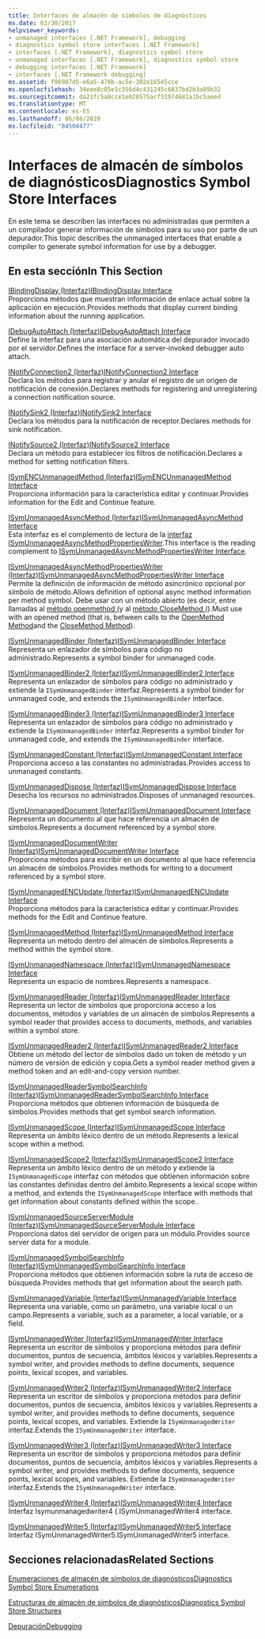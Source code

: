 ```yaml
---
title: Interfaces de almacén de símbolos de diagnósticos
ms.date: 03/30/2017
helpviewer_keywords:
- unmanaged interfaces [.NET Framework], debugging
- diagnostics symbol store interfaces [.NET Framework]
- interfaces [.NET Framework], diagnostics symbol store
- unmanaged interfaces [.NET Framework], diagnostics symbol store
- debugging interfaces [.NET Framework]
- interfaces [.NET Framework debugging]
ms.assetid: f96987d5-e6a5-478b-ac5e-302e16545cce
ms.openlocfilehash: 34eee8c05e1c356d4c431245c6837bd2b3a89b32
ms.sourcegitcommit: da21fc5a8cce1e028575acf31974681a1bc5aeed
ms.translationtype: MT
ms.contentlocale: es-ES
ms.lasthandoff: 06/08/2020
ms.locfileid: "84504477"
---
```

# <a name="diagnostics-symbol-store-interfaces"></a><span data-ttu-id="029f4-102">Interfaces de almacén de símbolos de diagnósticos</span><span class="sxs-lookup"><span data-stu-id="029f4-102">Diagnostics Symbol Store Interfaces</span></span>
<span data-ttu-id="029f4-103">En este tema se describen las interfaces no administradas que permiten a un compilador generar información de símbolos para su uso por parte de un depurador.</span><span class="sxs-lookup"><span data-stu-id="029f4-103">This topic describes the unmanaged interfaces that enable a compiler to generate symbol information for use by a debugger.</span></span>  
  
## <a name="in-this-section"></a><span data-ttu-id="029f4-104">En esta sección</span><span class="sxs-lookup"><span data-stu-id="029f4-104">In This Section</span></span>  
 [<span data-ttu-id="029f4-105">IBindingDisplay (Interfaz)</span><span class="sxs-lookup"><span data-stu-id="029f4-105">IBindingDisplay Interface</span></span>](ibindingdisplay-interface.md)  
 <span data-ttu-id="029f4-106">Proporciona métodos que muestran información de enlace actual sobre la aplicación en ejecución.</span><span class="sxs-lookup"><span data-stu-id="029f4-106">Provides methods that display current binding information about the running application.</span></span>  
  
 [<span data-ttu-id="029f4-107">IDebugAutoAttach (Interfaz)</span><span class="sxs-lookup"><span data-stu-id="029f4-107">IDebugAutoAttach Interface</span></span>](idebugautoattach-interface.md)  
 <span data-ttu-id="029f4-108">Define la interfaz para una asociación automática del depurador invocado por el servidor.</span><span class="sxs-lookup"><span data-stu-id="029f4-108">Defines the interface for a server-invoked debugger auto attach.</span></span>  
  
 [<span data-ttu-id="029f4-109">INotifyConnection2 (Interfaz)</span><span class="sxs-lookup"><span data-stu-id="029f4-109">INotifyConnection2 Interface</span></span>](inotifyconnection2-interface.md)  
 <span data-ttu-id="029f4-110">Declara los métodos para registrar y anular el registro de un origen de notificación de conexión.</span><span class="sxs-lookup"><span data-stu-id="029f4-110">Declares methods for registering and unregistering a connection notification source.</span></span>  
  
 [<span data-ttu-id="029f4-111">INotifySink2 (Interfaz)</span><span class="sxs-lookup"><span data-stu-id="029f4-111">INotifySink2 Interface</span></span>](inotifysink2-interface.md)  
 <span data-ttu-id="029f4-112">Declara los métodos para la notificación de receptor.</span><span class="sxs-lookup"><span data-stu-id="029f4-112">Declares methods for sink notification.</span></span>  
  
 [<span data-ttu-id="029f4-113">INotifySource2 (Interfaz)</span><span class="sxs-lookup"><span data-stu-id="029f4-113">INotifySource2 Interface</span></span>](inotifysource2-interface.md)  
 <span data-ttu-id="029f4-114">Declara un método para establecer los filtros de notificación.</span><span class="sxs-lookup"><span data-stu-id="029f4-114">Declares a method for setting notification filters.</span></span>  
  
 [<span data-ttu-id="029f4-115">ISymENCUnmanagedMethod (Interfaz)</span><span class="sxs-lookup"><span data-stu-id="029f4-115">ISymENCUnmanagedMethod Interface</span></span>](isymencunmanagedmethod-interface.md)  
 <span data-ttu-id="029f4-116">Proporciona información para la característica editar y continuar.</span><span class="sxs-lookup"><span data-stu-id="029f4-116">Provides information for the Edit and Continue feature.</span></span>  
  
 [<span data-ttu-id="029f4-117">ISymUnmanagedAsyncMethod (Interfaz)</span><span class="sxs-lookup"><span data-stu-id="029f4-117">ISymUnmanagedAsyncMethod Interface</span></span>](isymunmanagedasyncmethod-interface.md)  
 <span data-ttu-id="029f4-118">Esta interfaz es el complemento de lectura de la [interfaz ISymUnmanagedAsyncMethodPropertiesWriter](isymunmanagedasyncmethodpropertieswriter-interface.md).</span><span class="sxs-lookup"><span data-stu-id="029f4-118">This interface is the reading complement to [ISymUnmanagedAsyncMethodPropertiesWriter Interface](isymunmanagedasyncmethodpropertieswriter-interface.md).</span></span>  
  
 [<span data-ttu-id="029f4-119">ISymUnmanagedAsyncMethodPropertiesWriter (Interfaz)</span><span class="sxs-lookup"><span data-stu-id="029f4-119">ISymUnmanagedAsyncMethodPropertiesWriter Interface</span></span>](isymunmanagedasyncmethodpropertieswriter-interface.md)  
 <span data-ttu-id="029f4-120">Permite la definición de información de método asincrónico opcional por símbolo de método.</span><span class="sxs-lookup"><span data-stu-id="029f4-120">Allows definition of optional async method information per method symbol.</span></span> <span data-ttu-id="029f4-121">Debe usar con un método abierto (es decir, entre llamadas al [método openmethod (](isymunmanagedwriter-openmethod-method.md)y al [método CloseMethod (](isymunmanagedwriter-closemethod-method.md)).</span><span class="sxs-lookup"><span data-stu-id="029f4-121">Must use with an opened method (that is, between calls to the [OpenMethod Method](isymunmanagedwriter-openmethod-method.md)and the [CloseMethod Method](isymunmanagedwriter-closemethod-method.md)).</span></span>  
  
 [<span data-ttu-id="029f4-122">ISymUnmanagedBinder (Interfaz)</span><span class="sxs-lookup"><span data-stu-id="029f4-122">ISymUnmanagedBinder Interface</span></span>](isymunmanagedbinder-interface.md)  
 <span data-ttu-id="029f4-123">Representa un enlazador de símbolos para código no administrado.</span><span class="sxs-lookup"><span data-stu-id="029f4-123">Represents a symbol binder for unmanaged code.</span></span>  
  
 [<span data-ttu-id="029f4-124">ISymUnmanagedBinder2 (Interfaz)</span><span class="sxs-lookup"><span data-stu-id="029f4-124">ISymUnmanagedBinder2 Interface</span></span>](isymunmanagedbinder2-interface.md)  
 <span data-ttu-id="029f4-125">Representa un enlazador de símbolos para código no administrado y extiende la `ISymUnmanagedBinder` interfaz.</span><span class="sxs-lookup"><span data-stu-id="029f4-125">Represents a symbol binder for unmanaged code, and extends the `ISymUnmanagedBinder` interface.</span></span>  
  
 [<span data-ttu-id="029f4-126">ISymUnmanagedBinder3 (Interfaz)</span><span class="sxs-lookup"><span data-stu-id="029f4-126">ISymUnmanagedBinder3 Interface</span></span>](isymunmanagedbinder3-interface.md)  
 <span data-ttu-id="029f4-127">Representa un enlazador de símbolos para código no administrado y extiende la `ISymUnmanagedBinder` interfaz.</span><span class="sxs-lookup"><span data-stu-id="029f4-127">Represents a symbol binder for unmanaged code, and extends the `ISymUnmanagedBinder` interface.</span></span>  
  
 [<span data-ttu-id="029f4-128">ISymUnmanagedConstant (Interfaz)</span><span class="sxs-lookup"><span data-stu-id="029f4-128">ISymUnmanagedConstant Interface</span></span>](isymunmanagedconstant-interface.md)  
 <span data-ttu-id="029f4-129">Proporciona acceso a las constantes no administradas.</span><span class="sxs-lookup"><span data-stu-id="029f4-129">Provides access to unmanaged constants.</span></span>  
  
 [<span data-ttu-id="029f4-130">ISymUnmanagedDispose (Interfaz)</span><span class="sxs-lookup"><span data-stu-id="029f4-130">ISymUnmanagedDispose Interface</span></span>](isymunmanageddispose-interface.md)  
 <span data-ttu-id="029f4-131">Desecha los recursos no administrados.</span><span class="sxs-lookup"><span data-stu-id="029f4-131">Disposes of unmanaged resources.</span></span>  
  
 [<span data-ttu-id="029f4-132">ISymUnmanagedDocument (Interfaz)</span><span class="sxs-lookup"><span data-stu-id="029f4-132">ISymUnmanagedDocument Interface</span></span>](isymunmanageddocument-interface.md)  
 <span data-ttu-id="029f4-133">Representa un documento al que hace referencia un almacén de símbolos.</span><span class="sxs-lookup"><span data-stu-id="029f4-133">Represents a document referenced by a symbol store.</span></span>  
  
 [<span data-ttu-id="029f4-134">ISymUnmanagedDocumentWriter (Interfaz)</span><span class="sxs-lookup"><span data-stu-id="029f4-134">ISymUnmanagedDocumentWriter Interface</span></span>](isymunmanageddocumentwriter-interface.md)  
 <span data-ttu-id="029f4-135">Proporciona métodos para escribir en un documento al que hace referencia un almacén de símbolos.</span><span class="sxs-lookup"><span data-stu-id="029f4-135">Provides methods for writing to a document referenced by a symbol store.</span></span>  
  
 [<span data-ttu-id="029f4-136">ISymUnmanagedENCUpdate (Interfaz)</span><span class="sxs-lookup"><span data-stu-id="029f4-136">ISymUnmanagedENCUpdate Interface</span></span>](isymunmanagedencupdate-interface.md)  
 <span data-ttu-id="029f4-137">Proporciona métodos para la característica editar y continuar.</span><span class="sxs-lookup"><span data-stu-id="029f4-137">Provides methods for the Edit and Continue feature.</span></span>  
  
 [<span data-ttu-id="029f4-138">ISymUnmanagedMethod (Interfaz)</span><span class="sxs-lookup"><span data-stu-id="029f4-138">ISymUnmanagedMethod Interface</span></span>](isymunmanagedmethod-interface.md)  
 <span data-ttu-id="029f4-139">Representa un método dentro del almacén de símbolos.</span><span class="sxs-lookup"><span data-stu-id="029f4-139">Represents a method within the symbol store.</span></span>  
  
 [<span data-ttu-id="029f4-140">ISymUnmanagedNamespace (Interfaz)</span><span class="sxs-lookup"><span data-stu-id="029f4-140">ISymUnmanagedNamespace Interface</span></span>](isymunmanagednamespace-interface.md)  
 <span data-ttu-id="029f4-141">Representa un espacio de nombres.</span><span class="sxs-lookup"><span data-stu-id="029f4-141">Represents a namespace.</span></span>  
  
 [<span data-ttu-id="029f4-142">ISymUnmanagedReader (Interfaz)</span><span class="sxs-lookup"><span data-stu-id="029f4-142">ISymUnmanagedReader Interface</span></span>](isymunmanagedreader-interface.md)  
 <span data-ttu-id="029f4-143">Representa un lector de símbolos que proporciona acceso a los documentos, métodos y variables de un almacén de símbolos.</span><span class="sxs-lookup"><span data-stu-id="029f4-143">Represents a symbol reader that provides access to documents, methods, and variables within a symbol store.</span></span>  
  
 [<span data-ttu-id="029f4-144">ISymUnmanagedReader2 (Interfaz)</span><span class="sxs-lookup"><span data-stu-id="029f4-144">ISymUnmanagedReader2 Interface</span></span>](isymunmanagedreader2-interface.md)  
 <span data-ttu-id="029f4-145">Obtiene un método del lector de símbolos dado un token de método y un número de versión de edición y copia.</span><span class="sxs-lookup"><span data-stu-id="029f4-145">Gets a symbol reader method given a method token and an edit-and-copy version number.</span></span>  
  
 [<span data-ttu-id="029f4-146">ISymUnmanagedReaderSymbolSearchInfo (Interfaz)</span><span class="sxs-lookup"><span data-stu-id="029f4-146">ISymUnmanagedReaderSymbolSearchInfo Interface</span></span>](isymunmanagedreadersymbolsearchinfo-interface.md)  
 <span data-ttu-id="029f4-147">Proporciona métodos que obtienen información de búsqueda de símbolos.</span><span class="sxs-lookup"><span data-stu-id="029f4-147">Provides methods that get symbol search information.</span></span>  
  
 [<span data-ttu-id="029f4-148">ISymUnmanagedScope (Interfaz)</span><span class="sxs-lookup"><span data-stu-id="029f4-148">ISymUnmanagedScope Interface</span></span>](isymunmanagedscope-interface.md)  
 <span data-ttu-id="029f4-149">Representa un ámbito léxico dentro de un método.</span><span class="sxs-lookup"><span data-stu-id="029f4-149">Represents a lexical scope within a method.</span></span>  
  
 [<span data-ttu-id="029f4-150">ISymUnmanagedScope2 (Interfaz)</span><span class="sxs-lookup"><span data-stu-id="029f4-150">ISymUnmanagedScope2 Interface</span></span>](isymunmanagedscope2-interface.md)  
 <span data-ttu-id="029f4-151">Representa un ámbito léxico dentro de un método y extiende la `ISymUnmanagedScope` interfaz con métodos que obtienen información sobre las constantes definidas dentro del ámbito.</span><span class="sxs-lookup"><span data-stu-id="029f4-151">Represents a lexical scope within a method, and extends the `ISymUnmanagedScope` interface with methods that get information about constants defined within the scope..</span></span>  
  
 [<span data-ttu-id="029f4-152">ISymUnmanagedSourceServerModule (Interfaz)</span><span class="sxs-lookup"><span data-stu-id="029f4-152">ISymUnmanagedSourceServerModule Interface</span></span>](isymunmanagedsourceservermodule-interface.md)  
 <span data-ttu-id="029f4-153">Proporciona datos del servidor de origen para un módulo.</span><span class="sxs-lookup"><span data-stu-id="029f4-153">Provides source server data for a module.</span></span>  
  
 [<span data-ttu-id="029f4-154">ISymUnmanagedSymbolSearchInfo (Interfaz)</span><span class="sxs-lookup"><span data-stu-id="029f4-154">ISymUnmanagedSymbolSearchInfo Interface</span></span>](isymunmanagedsymbolsearchinfo-interface.md)  
 <span data-ttu-id="029f4-155">Proporciona métodos que obtienen información sobre la ruta de acceso de búsqueda.</span><span class="sxs-lookup"><span data-stu-id="029f4-155">Provides methods that get information about the search path.</span></span>  
  
 [<span data-ttu-id="029f4-156">ISymUnmanagedVariable (Interfaz)</span><span class="sxs-lookup"><span data-stu-id="029f4-156">ISymUnmanagedVariable Interface</span></span>](isymunmanagedvariable-interface.md)  
 <span data-ttu-id="029f4-157">Representa una variable, como un parámetro, una variable local o un campo.</span><span class="sxs-lookup"><span data-stu-id="029f4-157">Represents a variable, such as a parameter, a local variable, or a field.</span></span>  
  
 [<span data-ttu-id="029f4-158">ISymUnmanagedWriter (Interfaz)</span><span class="sxs-lookup"><span data-stu-id="029f4-158">ISymUnmanagedWriter Interface</span></span>](isymunmanagedwriter-interface.md)  
 <span data-ttu-id="029f4-159">Representa un escritor de símbolos y proporciona métodos para definir documentos, puntos de secuencia, ámbitos léxicos y variables.</span><span class="sxs-lookup"><span data-stu-id="029f4-159">Represents a symbol writer, and provides methods to define documents, sequence points, lexical scopes, and variables.</span></span>  
  
 [<span data-ttu-id="029f4-160">ISymUnmanagedWriter2 (Interfaz)</span><span class="sxs-lookup"><span data-stu-id="029f4-160">ISymUnmanagedWriter2 Interface</span></span>](isymunmanagedwriter2-interface.md)  
 <span data-ttu-id="029f4-161">Representa un escritor de símbolos y proporciona métodos para definir documentos, puntos de secuencia, ámbitos léxicos y variables.</span><span class="sxs-lookup"><span data-stu-id="029f4-161">Represents a symbol writer, and provides methods to define documents, sequence points, lexical scopes, and variables.</span></span> <span data-ttu-id="029f4-162">Extiende la `ISymUnmanagedWriter` interfaz.</span><span class="sxs-lookup"><span data-stu-id="029f4-162">Extends the `ISymUnmanagedWriter` interface.</span></span>  
  
 [<span data-ttu-id="029f4-163">ISymUnmanagedWriter3 (Interfaz)</span><span class="sxs-lookup"><span data-stu-id="029f4-163">ISymUnmanagedWriter3 Interface</span></span>](isymunmanagedwriter3-interface.md)  
 <span data-ttu-id="029f4-164">Representa un escritor de símbolos y proporciona métodos para definir documentos, puntos de secuencia, ámbitos léxicos y variables.</span><span class="sxs-lookup"><span data-stu-id="029f4-164">Represents a symbol writer, and provides methods to define documents, sequence points, lexical scopes, and variables.</span></span> <span data-ttu-id="029f4-165">Extiende la `ISymUnmanagedWriter` interfaz.</span><span class="sxs-lookup"><span data-stu-id="029f4-165">Extends the `ISymUnmanagedWriter` interface.</span></span>  
  
 [<span data-ttu-id="029f4-166">ISymUnmanagedWriter4 (Interfaz)</span><span class="sxs-lookup"><span data-stu-id="029f4-166">ISymUnmanagedWriter4 Interface</span></span>](isymunmanagedwriter4-interface.md)  
 <span data-ttu-id="029f4-167">Interfaz Isymunmanagedwriter4 (.</span><span class="sxs-lookup"><span data-stu-id="029f4-167">ISymUnmanagedWriter4 interface.</span></span>  
  
 [<span data-ttu-id="029f4-168">ISymUnmanagedWriter5 (Interfaz)</span><span class="sxs-lookup"><span data-stu-id="029f4-168">ISymUnmanagedWriter5 Interface</span></span>](isymunmanagedwriter5-interface.md)  
 <span data-ttu-id="029f4-169">Interfaz ISymUnmanagedWriter5.</span><span class="sxs-lookup"><span data-stu-id="029f4-169">ISymUnmanagedWriter5 interface.</span></span>  
  
## <a name="related-sections"></a><span data-ttu-id="029f4-170">Secciones relacionadas</span><span class="sxs-lookup"><span data-stu-id="029f4-170">Related Sections</span></span>  
 [<span data-ttu-id="029f4-171">Enumeraciones de almacén de símbolos de diagnósticos</span><span class="sxs-lookup"><span data-stu-id="029f4-171">Diagnostics Symbol Store Enumerations</span></span>](diagnostics-symbol-store-enumerations.md)  
  
 [<span data-ttu-id="029f4-172">Estructuras de almacén de símbolos de diagnósticos</span><span class="sxs-lookup"><span data-stu-id="029f4-172">Diagnostics Symbol Store Structures</span></span>](diagnostics-symbol-store-structures.md)  
  
 [<span data-ttu-id="029f4-173">Depuración</span><span class="sxs-lookup"><span data-stu-id="029f4-173">Debugging</span></span>](../debugging/index.md)
